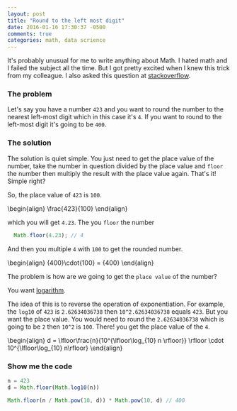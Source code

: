 ```yaml
---
layout: post
title: "Round to the left most digit"
date: 2016-01-16 17:30:37 -0500
comments: true
categories: math, data scrience
---
```


It's probably unusual for me to write anything about Math. I hated math and I failed the subject all the time. But I got pretty excited when I knew this trick from my colleague. I also asked this question at [stackoverflow][2].

### The problem

Let's say you have a number `423` and you want to round the number to the nearest left-most digit which in this case it's `4`. If you want to round to the left-most digit it's going to be `400`. 

### The solution
The solution is quiet simple. You just need to get the place value of the number, take the number in question divided by the place value and `floor` the number then multiply the result with the place value again. That's it! Simple right?

So, the place value of `423` is `100`.

\begin{align}
\frac{423}{100}
\end{align}

which you will get `4.23`. The you `floor` the number

``` javascript
  Math.floor(4.23); // 4
```

And then you multiple `4` with `100` to get the rounded number. 

\begin{align}
{400}\cdot{100} = {400}
\end{align}

The problem is how are we going to get the `place value` of the number? 

You want [logarithm][1].

The idea of this is to reverse the operation of exponentiation. For example, the `log10` of `423` is `2.62634036738` then `10^2.62634036738` equals `423`. But you want the place value. You would need to round the `2.62634036738` which is going to be `2` then `10^2` is `100`. There! you get the place value of the `4`. 

\begin{align}
d = \lfloor\frac{n}{10^{\lfloor\log_{10} n \rfloor}} \rfloor
\cdot
10^{\lfloor\log_{10} n\rfloor}
\end{align}

### Show me the code

``` javascript
n = 423
d = Math.floor(Math.log10(n))

Math.floor(n / Math.pow(10, d)) * Math.pow(10, d) // 400
```

  [1]: https://en.wikipedia.org/wiki/Logarithm
  [2]: http://math.stackexchange.com/questions/1604448/how-to-find-out-if-a-number-is-a-hundred-or-thousand/1604474#1604474
